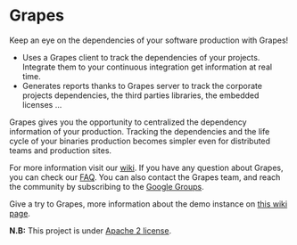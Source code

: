 Grapes
=========

Keep an eye on the dependencies of your software production with Grapes!

* Uses a Grapes client to track the dependencies of your projects. Integrate them to your continuous integration get information at real time.
* Generates reports thanks to Grapes server to track the corporate projects dependencies, the third parties libraries, the embedded licenses ...

Grapes gives you the opportunity to centralized the dependency information of your production. Tracking the dependencies and the life cycle of your binaries production becomes simpler even for distributed teams and production sites.

For more information visit our [wiki](https://github.com/Axway/Grapes/wiki).
If you have any question about Grapes, you can check our [FAQ](wiki/FAQ). You can also contact the Grapes team, and reach the community by subscribing to the [Google Groups](https://groups.google.com/forum/#!forum/grapes-dm).

Give a try to Grapes, more information about the demo instance on [this wiki page](https://github.com/Axway/Grapes/wiki/Cali).

**N.B:** This project is under [Apache 2 license](https://github.com/Axway/Grapes/blob/master/LICENSE).
